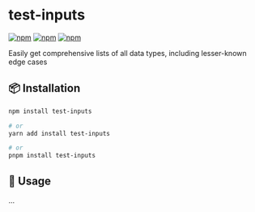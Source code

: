 # test-inputs

[![npm](https://img.shields.io/npm/v/test-inputs)](https://www.npmjs.com/package/test-inputs)
[![npm](https://img.shields.io/npm/dt/test-inputs)](https://www.npmjs.com/package/test-inputs)
[![npm](https://img.shields.io/npm/l/test-inputs)](https://www.npmjs.com/package/test-inputs)

Easily get comprehensive lists of all data types, including lesser-known edge cases

## 📦 Installation

```bash
npm install test-inputs

# or
yarn add install test-inputs

# or
pnpm install test-inputs
```

## 🚀 Usage

...

